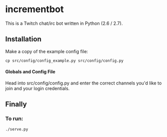 # incrementbot

This is a Twitch chat/irc bot written in Python (2.6 / 2.7).

## Installation

Make a copy of the example config file:

`cp src/config/config_example.py src/config/config.py`

#### Globals and Config File

Head into src/config/config.py and enter the correct channels you'd like to join
and your login credentials.

## Finally

### To run:

`./serve.py`
